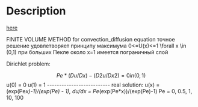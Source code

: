 # Description
[here](https://github.com/artiebears13/convection-diffusion_task/blob/Working_branch/ReadMe.pdf)

FINITE VOLUME METHOD for convection_diffusion equation
        точное решение удовлетворяет принципу максимума 0<=U(x)<=1 \forall x \in (0,1)
        при больших Пекле около х=1 имеется пограничный слой
        
Dirichlet problem:
 
 $$ Pe* (Du/Dx) - (D2u/Dx2) = 0 in (0,1)$$
 u(0) = 0
 u(1) = 1
        --------------------------
        real solution:
        u(x) = (exp(Pe*x)-1)/(exp(Pe) - 1),  du/dx = Pe*(exp(Pe*x))/(exp(Pe)-1)
        Pe = 0, 0.5, 1, 10, 100